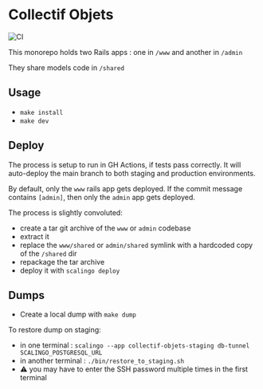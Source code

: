 # Collectif Objets

![CI](https://github.com/adipasquale/collectif-objets/actions/workflows/ci.yml/badge.svg)

This monorepo holds two Rails apps : one in `/www` and another in `/admin`

They share models code in `/shared`

## Usage

- `make install`
- `make dev`

## Deploy

The process is setup to run in GH Actions, if tests pass correctly. It will auto-deploy the main branch to both staging and production environments.

By default, only the `www` rails app gets deployed. If the commit message contains `[admin]`, then only the `admin` app gets deployed.

The process is slightly convoluted:

- create a tar git archive of the `www` or `admin` codebase
- extract it
- replace the `www/shared` or `admin/shared` symlink with a hardcoded copy of the `/shared` dir
- repackage the tar archive
- deploy it with `scalingo deploy`


## Dumps

- Create a local dump with `make dump`

To restore dump on staging:

- in one terminal : `scalingo --app collectif-objets-staging db-tunnel SCALINGO_POSTGRESQL_URL`
- in another terminal : `./bin/restore_to_staging.sh`
- ⚠️ you may have to enter the SSH password multiple times in the first terminal

